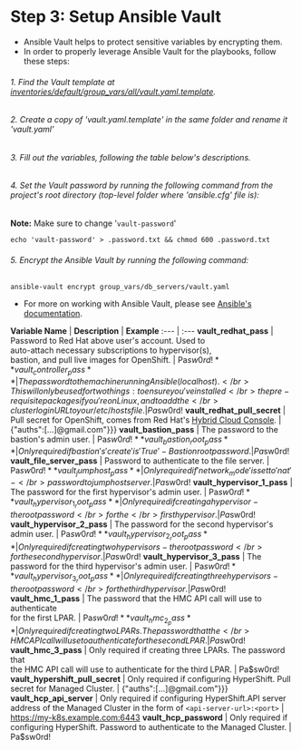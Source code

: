 # Step 3: Setup Ansible Vault
* Ansible Vault helps to protect sensitive variables by encrypting them.
* In order to properly leverage Ansible Vault for the playbooks, follow these steps:

###### 1. Find the Vault template at [inventories/default/group_vars/all/vault.yaml.template](https://github.com/IBM/Ansible-OpenShift-Provisioning/blob/main/inventories/default/group_vars/all/vault.yaml.template).
###### 2. Create a copy of 'vault.yaml.template' in the same folder and rename it 'vault.yaml'
###### 3. Fill out the variables, following the table below's descriptions.
###### 4. Set the Vault password by running the following command from the project's root directory (top-level folder where 'ansible.cfg' file is): 
<b>Note:</b> Make sure to change '`vault-password`'
```
echo 'vault-password' > .password.txt && chmod 600 .password.txt
```
###### 5. Encrypt the Ansible Vault by running the following command:
```
ansible-vault encrypt group_vars/db_servers/vault.yaml
```

* For more on working with Ansible Vault, please see [Ansible's documentation](https://docs.ansible.com/ansible/latest/vault_guide/index.html).

**Variable Name** | **Description** | **Example**
:--- | :---
**vault_redhat_pass** | Password to Red Hat above user's account. Used to</br > auto-attach necessary subscriptions to hypervisor(s),</br > bastion, and pull live images for OpenShift. | Pa$sw0rd!
**vault_controller_pass** | The password to the machine running Ansible (localhost).</br > This will only be used for two things: to ensure you've installed</br > the pre-requisite packages if you're on Linux, and to add the</br > cluster login URL to your /etc/hosts file. | Pa$sw0rd!
**vault_redhat_pull_secret** | Pull secret for OpenShift, comes from Red Hat's [Hybrid Cloud Console](https://console.redhat.com/openshift/install/ibmz/user-provisioned). | {"auths":[...]@gmail.com"}}}
**vault_bastion_pass** | The password to the bastion's admin user. | Pa$sw0rd!
**vault_bastion_root_pass** | Only required if bastion's 'create' is 'True' - Bastion root password. | Pa$sw0rd!
**vault_file_server_pass** | Password to authenticate to the file server. | Pa$sw0rd!
**vault_jumphost_pass** | Only required if 'network_mode' is set to 'nat' - </br >password to jumphost server. | Pa$sw0rd!
**vault_hypervisor_1_pass** | The password for the first hypervisor's admin user. | Pa$sw0rd!
**vault_hypervisor_1_root_pass** | Only required if creating a hypervisor - the root password</br > for the</br > first hypervisor. | Pa$sw0rd!
**vault_hypervisor_2_pass** | The password for the second hypervisor's admin user. | Pa$sw0rd!
**vault_hypervisor_2_root_pass** | Only required if creating two hypervisors - the root password</br > for the second hypervisor. | Pa$sw0rd!
**vault_hypervisor_3_pass** | The password for the third hypervisor's admin user. | Pa$sw0rd!
**vault_hypervisor_3_root_pass** | Only required if creating three hypervisors - the root password</br > for the third hypervisor. | Pa$sw0rd!
**vault_hmc_1_pass** | The password that the HMC API call will use to authenticate</br > for the first LPAR. | Pa$sw0rd!
**vault_hmc_2_pass** | Only required if creating two LPARs. The password that the</br > HMC API call will use to authenticate for the second LPAR. | Pa$sw0rd!
**vault_hmc_3_pass** | Only required if creating three LPARs. The password that</br > the HMC API call will use to authenticate for the third LPAR. | Pa$sw0rd!
**vault_hypershift_pull_secret** | Only required if configuring HyperShift. Pull secret for Managed Cluster. | {"auths":[...]@gmail.com"}}}
**vault_hcp_api_server** | Only required if configuring HyperShift.API server address of the Managed Cluster in the form of `<api-server-url>:<port>` | https://my-k8s.example.com:6443
**vault_hcp_password** | Only required if configuring HyperShift. Password to authenticate to the Managed Cluster. | Pa$sw0rd!